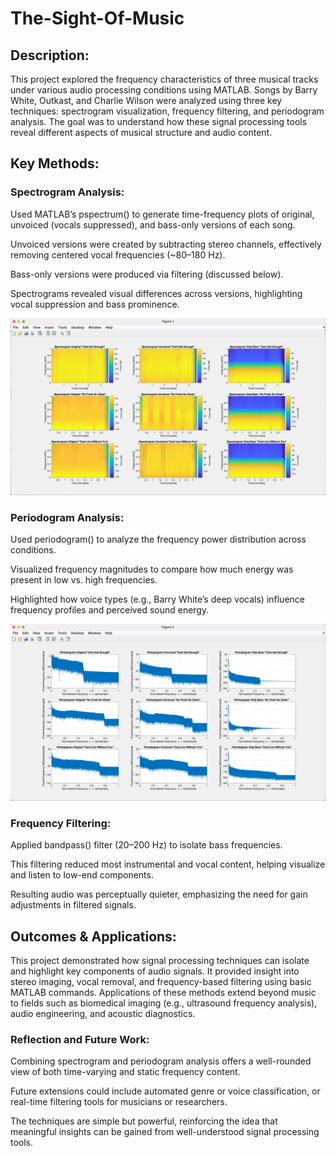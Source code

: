 # The-Sight-Of-Music

## Description:

This project explored the frequency characteristics of three musical tracks under various audio processing conditions using MATLAB. Songs by Barry White, Outkast, and Charlie Wilson were analyzed using three key techniques: spectrogram visualization, frequency filtering, and periodogram analysis. The goal was to understand how these signal processing tools reveal different aspects of musical structure and audio content.

## Key Methods:

### Spectrogram Analysis:

Used MATLAB’s pspectrum() to generate time-frequency plots of original, unvoiced (vocals suppressed), and bass-only versions of each song.

Unvoiced versions were created by subtracting stereo channels, effectively removing centered vocal frequencies (~80–180 Hz).

Bass-only versions were produced via filtering (discussed below).

Spectrograms revealed visual differences across versions, highlighting vocal suppression and bass prominence.

![Spectrograms of Filtered Songs](https://github.com/engineeringsean/The-Sight-Of-Music/blob/main/Spectrogram%20Project.png)

### Periodogram Analysis:

Used periodogram() to analyze the frequency power distribution across conditions.

Visualized frequency magnitudes to compare how much energy was present in low vs. high frequencies.

Highlighted how voice types (e.g., Barry White’s deep vocals) influence frequency profiles and perceived sound energy.

![Periodograms of Filtered Songs](https://github.com/engineeringsean/The-Sight-Of-Music/blob/main/Periodogram%20Project.png)

### Frequency Filtering:

Applied bandpass() filter (20–200 Hz) to isolate bass frequencies.

This filtering reduced most instrumental and vocal content, helping visualize and listen to low-end components.

Resulting audio was perceptually quieter, emphasizing the need for gain adjustments in filtered signals.

## Outcomes & Applications:

This project demonstrated how signal processing techniques can isolate and highlight key components of audio signals. It provided insight into stereo imaging, vocal removal, and frequency-based filtering using basic MATLAB commands. Applications of these methods extend beyond music to fields such as biomedical imaging (e.g., ultrasound frequency analysis), audio engineering, and acoustic diagnostics.

### Reflection and Future Work:

Combining spectrogram and periodogram analysis offers a well-rounded view of both time-varying and static frequency content.

Future extensions could include automated genre or voice classification, or real-time filtering tools for musicians or researchers.

The techniques are simple but powerful, reinforcing the idea that meaningful insights can be gained from well-understood signal processing tools.
